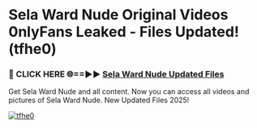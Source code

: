 # Sela Ward Nude Original Videos 0nlyFans Leaked - Files Updated! (tfhe0)

<h3>🔴 CLICK HERE 🌐==►► <a href="https://tinyurl.com/52m3yx9h" rel="nofollow">Sela Ward Nude Updated Files</a></h3>

Get Sela Ward Nude and all content. Now you can access all videos and pictures of Sela Ward Nude. New Updated Files 2025!

[![tfhe0](https://i.imgur.com/TnHtlc8.gif)](https://tinyurl.com/52m3yx9h)
